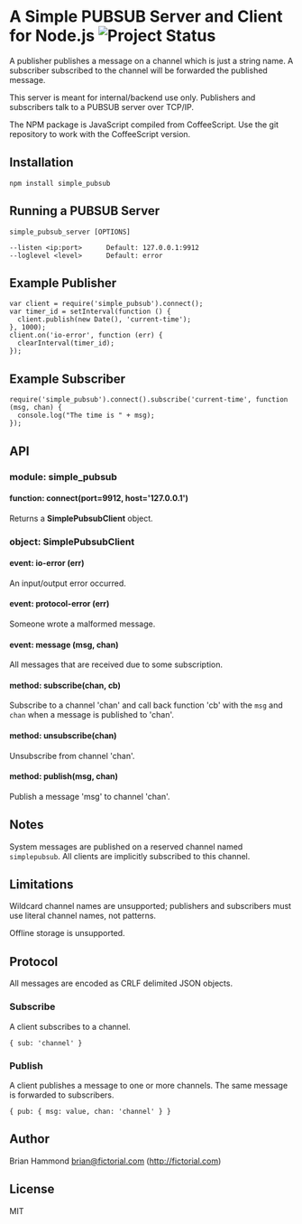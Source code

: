 # A Simple PUBSUB Server and Client for Node.js ![Project Status](http://stillmaintained.com/fictorial/simple_pubsub.png)

A publisher publishes a message on a channel which is just a string name.
A subscriber subscribed to the channel will be forwarded the published message.

This server is meant for internal/backend use only.  Publishers and
subscribers talk to a PUBSUB server over TCP/IP.

The NPM package is JavaScript compiled from CoffeeScript. Use the git
repository to work with the CoffeeScript version.

## Installation

    npm install simple_pubsub

## Running a PUBSUB Server

    simple_pubsub_server [OPTIONS]

    --listen <ip:port>      Default: 127.0.0.1:9912
    --loglevel <level>      Default: error

## Example Publisher

    var client = require('simple_pubsub').connect();
    var timer_id = setInterval(function () {
      client.publish(new Date(), 'current-time');
    }, 1000);
    client.on('io-error', function (err) {
      clearInterval(timer_id);
    });

## Example Subscriber

    require('simple_pubsub').connect().subscribe('current-time', function (msg, chan) {
      console.log("The time is " + msg);
    });

## API

### module: simple_pubsub

#### function: connect(port=9912, host='127.0.0.1')

Returns a **SimplePubsubClient** object.

### object: SimplePubsubClient

#### event: io-error (err)

An input/output error occurred.

#### event: protocol-error (err)

Someone wrote a malformed message.

#### event: message (msg, chan)

All messages that are received due to some subscription.

#### method: subscribe(chan, cb)

Subscribe to a channel 'chan' and call back function 'cb' with the `msg`
and `chan` when a message is published to 'chan'.

#### method: unsubscribe(chan)

Unsubscribe from channel 'chan'.

#### method: publish(msg, chan)

Publish a message 'msg' to channel 'chan'.

## Notes

System messages are published on a reserved channel named `simplepubsub`.
All clients are implicitly subscribed to this channel.

## Limitations

Wildcard channel names are unsupported; publishers and subscribers must
use literal channel names, not patterns.

Offline storage is unsupported.

## Protocol

All messages are encoded as CRLF delimited JSON objects.

### Subscribe

A client subscribes to a channel.

    { sub: 'channel' }

### Publish

A client publishes a message to one or more channels.
The same message is forwarded to subscribers.

    { pub: { msg: value, chan: 'channel' } }

## Author

Brian Hammond <brian@fictorial.com> (http://fictorial.com)

## License

MIT
